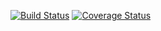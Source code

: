 [![Build Status](https://travis-ci.com/RakuJa/AssignmentTOS-2.svg?branch=master)](https://travis-ci.com/RakuJa/AssignmentTOS-2)
[![Coverage Status](https://coveralls.io/repos/github/RakuJa/AssignmentTOS-2/badge.svg?branch=feature/issue1)](https://coveralls.io/github/RakuJa/AssignmentTOS-2?branch=feature/issue1)